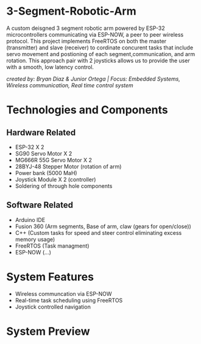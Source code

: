 # 3-Segment-Robotic-Arm
A custom deisgned 3 segment robotic arm powered by ESP-32 microcontrollers communicating via ESP-NOW, a peer to peer wireless protocol. This project implements
FreeRTOS on both the master (transmitter) and slave (receiver) to cordinate concurent tasks that include servo movement and postioning of each segment,communication, and arm rotation. 
This approach pair with 2 joysticks allows us to provide the user with a smooth, low latency control.


*created by: Bryan Diaz & Junior Ortega | Focus: Embedded Systems, Wireless communication, Real time control system*

# Technologies and Components
## Hardware Related
- ESP-32 X 2
- SG90 Servo Motor X 2
- MG666R 55G Servo Motor X 2
- 28BYJ-48 Stepper Motor (rotation of arm)
- Power bank (5000 MaH)
- Joystick Module X 2 (controller)
- Soldering of through hole components

## Software Related
- Arduino IDE
- Fusion 360 (Arm segments, Base of arm, claw (gears for open/close))
- C++ (Custom tasks for speed and steer control eliminating excess memory usage)
- FreeRTOS (Task managment)
- ESP-NOW (...)

# System Features
- Wireless communcation via ESP-NOW
- Real-time task scheduling using FreeRTOS
- Joystick controlled navigation

# System Preview
